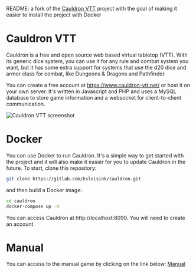 README: a fork of the [Cauldron VTT](https://gitlab.com/hsleisink/cauldron) project with the goal of making it easier to install the project with Docker

Cauldron VTT
============

Cauldron is a free and open source web based virtual tabletop (VTT). With its
generic dice system, you can use it for any rule and combat system you want,
but it has some extra support for systems that use the d20 dice and armor class
for combat, like Dungeons & Dragons and Pathfinder.

You can create a free account at https://www.cauldron-vtt.net/ or host it on
your own server. It's written in Javascript and PHP and uses a MySQL database
to store game information and a websocket for client-to-client communication.

![Cauldron VTT screenshot](https://gitlab.com/hsleisink/cauldron/-/raw/master/public/images/screenshot.png)

Docker
======
You can use Docker to run Cauldron. It's a simple way to get started with the
project and it will also make it easier for you to update Cauldron in the future.
To start, clone this repository:    

```bash
git clone https://gitlab.com/hsleisink/cauldron.git
```
and then build a Docker image:

```bash
cd cauldron
docker-compose up -d
```

You can access Cauldron at http://localhost:8090. You will need to create an account


# Manual
You can access to the manual game by clicking on the link below:
[Manual](./manual/README.md)






